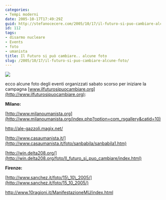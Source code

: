 ```yaml
---
categories:
- Tempi moderni
date: 2005-10-17T17:49:29Z
guid: http://stefanocecere.com/2005/10/17/il-futuro-si-puo-cambiare-alcune-foto/
id: 112
tags:
- disarmo nucleare
- Events
- foto
- umanista
title: Il Futuro si può cambiare.. alcune foto
slug: /2005/10/17/il-futuro-si-puo-cambiare-alcune-foto/
---
```


![](/wp-content/peace1510.jpg)
  
ecco alcune foto degli eventi organizzati sabato scorso per iniziare la campagna [www.ilfuturosipuocambiare.org](http://www.ilfuturosipuocambiare.org):
  
**Milano:**
  
[http://www.milanoumanista.org](http://www.milanoumanista.org/index.php?option=com_rsgallery&catid=10)
  
<http://ale-gazzoli.magix.net/>
  
[http://www.casaumanista.it/](http://www.casaumanista.it/foto/sanbabila/sanbabila1.htm)
  
[http://win.delta208.org/](http://win.delta208.org/foto/Il_futuro_si_puo_cambiare/index.html)
  
**Firenze:**
  
[http://www.sanchez.it/foto/15\_10\_2005/](http://www.sanchez.it/foto/15_10_2005/)
  
<http://www.10ragioni.it/ManifestazioneMU/index.html>